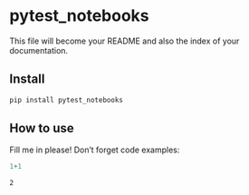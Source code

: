 pytest_notebooks
================

<!-- WARNING: THIS FILE WAS AUTOGENERATED! DO NOT EDIT! -->

This file will become your README and also the index of your
documentation.

## Install

``` sh
pip install pytest_notebooks
```

## How to use

Fill me in please! Don’t forget code examples:

``` python
1+1
```

    2

